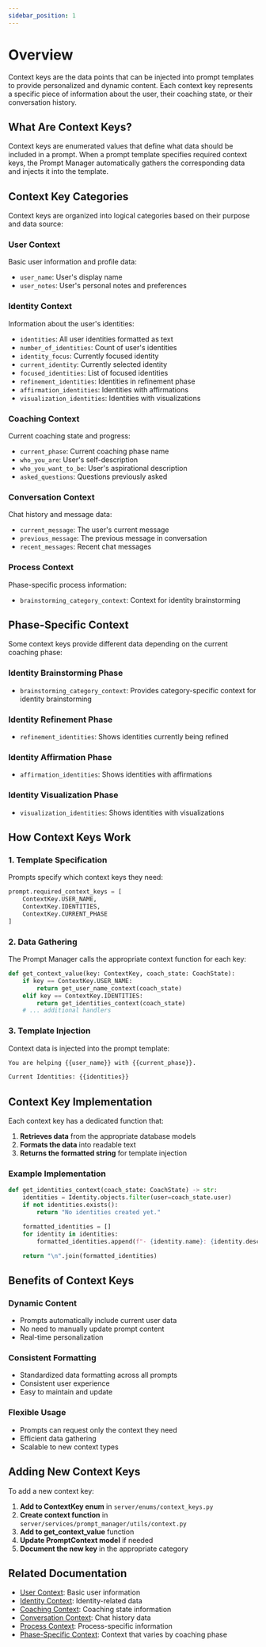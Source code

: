 ```yaml
---
sidebar_position: 1
---
```


# Overview

Context keys are the data points that can be injected into prompt templates to provide personalized and dynamic content. Each context key represents a specific piece of information about the user, their coaching state, or their conversation history.

## What Are Context Keys?

Context keys are enumerated values that define what data should be included in a prompt. When a prompt template specifies required context keys, the Prompt Manager automatically gathers the corresponding data and injects it into the template.

## Context Key Categories

Context keys are organized into logical categories based on their purpose and data source:

### User Context

Basic user information and profile data:

- `user_name`: User's display name
- `user_notes`: User's personal notes and preferences

### Identity Context

Information about the user's identities:

- `identities`: All user identities formatted as text
- `number_of_identities`: Count of user's identities
- `identity_focus`: Currently focused identity
- `current_identity`: Currently selected identity
- `focused_identities`: List of focused identities
- `refinement_identities`: Identities in refinement phase
- `affirmation_identities`: Identities with affirmations
- `visualization_identities`: Identities with visualizations

### Coaching Context

Current coaching state and progress:

- `current_phase`: Current coaching phase name
- `who_you_are`: User's self-description
- `who_you_want_to_be`: User's aspirational description
- `asked_questions`: Questions previously asked

### Conversation Context

Chat history and message data:

- `current_message`: The user's current message
- `previous_message`: The previous message in conversation
- `recent_messages`: Recent chat messages

### Process Context

Phase-specific process information:

- `brainstorming_category_context`: Context for identity brainstorming

## Phase-Specific Context

Some context keys provide different data depending on the current coaching phase:

### Identity Brainstorming Phase

- `brainstorming_category_context`: Provides category-specific context for identity brainstorming

### Identity Refinement Phase

- `refinement_identities`: Shows identities currently being refined

### Identity Affirmation Phase

- `affirmation_identities`: Shows identities with affirmations

### Identity Visualization Phase

- `visualization_identities`: Shows identities with visualizations

## How Context Keys Work

### 1. Template Specification

Prompts specify which context keys they need:

```python
prompt.required_context_keys = [
    ContextKey.USER_NAME,
    ContextKey.IDENTITIES,
    ContextKey.CURRENT_PHASE
]
```

### 2. Data Gathering

The Prompt Manager calls the appropriate context function for each key:

```python
def get_context_value(key: ContextKey, coach_state: CoachState):
    if key == ContextKey.USER_NAME:
        return get_user_name_context(coach_state)
    elif key == ContextKey.IDENTITIES:
        return get_identities_context(coach_state)
    # ... additional handlers
```

### 3. Template Injection

Context data is injected into the prompt template:

```markdown
You are helping {{user_name}} with {{current_phase}}.

Current Identities: {{identities}}
```

## Context Key Implementation

Each context key has a dedicated function that:

1. **Retrieves data** from the appropriate database models
2. **Formats the data** into readable text
3. **Returns the formatted string** for template injection

### Example Implementation

```python
def get_identities_context(coach_state: CoachState) -> str:
    identities = Identity.objects.filter(user=coach_state.user)
    if not identities.exists():
        return "No identities created yet."

    formatted_identities = []
    for identity in identities:
        formatted_identities.append(f"- {identity.name}: {identity.description}")

    return "\n".join(formatted_identities)
```

## Benefits of Context Keys

### Dynamic Content

- Prompts automatically include current user data
- No need to manually update prompt content
- Real-time personalization

### Consistent Formatting

- Standardized data formatting across all prompts
- Consistent user experience
- Easy to maintain and update

### Flexible Usage

- Prompts can request only the context they need
- Efficient data gathering
- Scalable to new context types

## Adding New Context Keys

To add a new context key:

1. **Add to ContextKey enum** in `server/enums/context_keys.py`
2. **Create context function** in `server/services/prompt_manager/utils/context.py`
3. **Add to get_context_value** function
4. **Update PromptContext model** if needed
5. **Document the new key** in the appropriate category

## Related Documentation

- [User Context](./user-context.md): Basic user information
- [Identity Context](./identity-context.md): Identity-related data
- [Coaching Context](./coaching-context.md): Coaching state information
- [Conversation Context](./conversation-context.md): Chat history data
- [Process Context](./process-context.md): Process-specific information
- [Phase-Specific Context](./phases/): Context that varies by coaching phase
